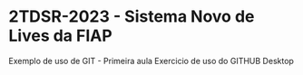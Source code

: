 # 2TDSR-2023 - Sistema Novo de Lives da FIAP
Exemplo de uso de GIT - Primeira aula
Exercicio de uso do GITHUB Desktop